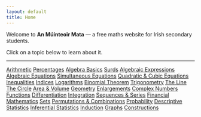 ```yaml
---
layout: default
title: Home
---
```


Welcome to **An Múinteoir Mata** — a free maths website for Irish secondary students. 


Click on a topic below to learn about it. 

---

<div class="topics">
  <a href="/anmuinteoirmata/topics/arithmetic/index.md">Arithmetic</a>
  <a href="/anmuinteoirmata/topics/percentages/index.md">Percentages</a>
  <a href="/anmuinteoirmata/topics/algebra/index.md">Algebra Basics</a>
  <a href="/anmuinteoirmata/topics/surds/index.md">Surds</a>
  <a href="/anmuinteoirmata/topics/expressions/index.md">Algebraic Expressions</a>
  <a href="/anmuinteoirmata/topics/identities/index.md">Algebraic Equations</a>
  <a href="/anmuinteoirmata/topics/simultaneous-equations/index.md">Simultaneous Equations</a>
  <a href="/anmuinteoirmata/topics/quadratic-cubic/index.md">Quadratic & Cubic Equations</a>
  <a href="/anmuinteoirmata/topics/inequalities/index.md">Inequalities</a>
  <a href="/anmuinteoirmata/topics/indices/index.md">Indices</a>
  <a href="/anmuinteoirmata/topics/logarithms/index.md">Logarithms</a>
  <a href="/anmuinteoirmata/topics/binomial/index.md">Binomial Theorem</a>
  <a href="/anmuinteoirmata/topics/trigonometry/index.md">Trigonometry</a>
  <a href="/anmuinteoirmata/topics/line.md">The Line</a>
  <a href="/anmuinteoirmata/topics/circle.md">The Circle</a>
  <a href="/anmuinteoirmata/topics/areavolume.md">Area & Volume</a>
  <a href="/anmuinteoirmata/topics/geometry.md">Geometry</a>
  <a href="/anmuinteoirmata/topics/enlargements.md">Enlargements</a>
  <a href="/anmuinteoirmata/topics/complexnumbers.md">Complex Numbers</a>
  <a href="/anmuinteoirmata/topics/functions.md">Functions</a>
  <a href="/anmuinteoirmata/topics/differentiation.md">Differentiation</a>
  <a href="/anmuinteoirmata/topics/integration.md">Integration</a>
  <a href="/anmuinteoirmata/topics/sequencesseries.md">Sequences & Series</a>
  <a href="/anmuinteoirmata/topics/financialmaths.md">Financial Mathematics</a>
  <a href="/anmuinteoirmata/topics/sets.md">Sets</a>
  <a href="/anmuinteoirmata/topics/permutationcombinations.md">Permutations & Combinations</a>
  <a href="/anmuinteoirmata/topics/probability.md">Probability</a>
  <a href="/anmuinteoirmata/topics/statistics.md">Descriptive Statistics</a>
  <a href="/anmuinteoirmata/topics/statistics2.md">Inferential Statistics</a>
  <a href="/anmuinteoirmata/topics/induction/index.md">Induction</a>
  <a href="/anmuinteoirmata/topics/graphs/index.md">Graphs</a>
  <a href="https://www.mathopenref.com/tocs/constructionstoc.html"
   target="_blank"
   rel="noopener noreferrer">
  Constructions
</a>
</div>


